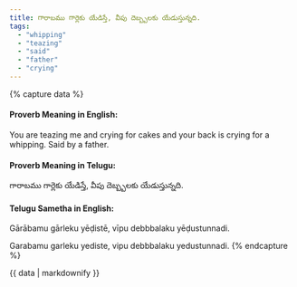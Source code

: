 ```yaml
---
title: గారాబము గార్లెకు యేడిస్తే, వీపు దెబ్బ్బలకు యేడుస్తున్నది.
tags:
  - "whipping"
  - "teazing"
  - "said"
  - "father"
  - "crying"
---
```


{% capture data %}
#### Proverb Meaning in English:
You are teazing me and crying for cakes and your back is crying for a whipping.
Said by a father.

#### Proverb Meaning in Telugu:
గారాబము గార్లెకు యేడిస్తే, వీపు దెబ్బ్బలకు యేడుస్తున్నది.

#### Telugu Sametha in English:
Gārābamu gārleku yēḍistē, vīpu debbbalaku yēḍustunnadi.

Garabamu garleku yediste, vipu debbbalaku yedustunnadi.
{% endcapture %}

{{ data | markdownify }}

